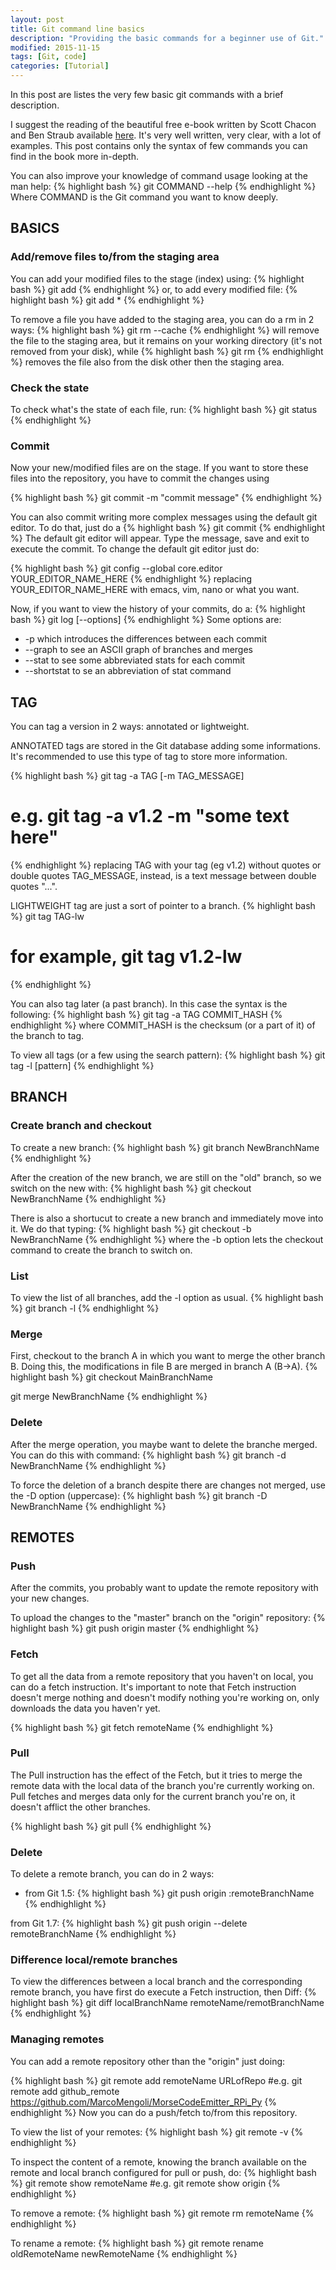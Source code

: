 ```yaml
---
layout: post
title: Git command line basics
description: "Providing the basic commands for a beginner use of Git."
modified: 2015-11-15
tags: [Git, code]
categories: [Tutorial]
---
```


In this post are listes the very few basic git commands with a brief description.

I suggest the reading of the beautiful free e-book written by Scott Chacon and Ben Straub available [here](https://progit.org/).
It's very well written, very clear, with a lot of examples. This post contains only the syntax of few commands you can find in the book more in-depth.

You can also improve your knowledge of command usage looking at the man help:
{% highlight bash %}
git COMMAND --help
{% endhighlight %}
Where COMMAND is the Git command you want to know deeply.

## BASICS

### Add/remove files to/from the staging area

You can add your modified files to the stage (index) using:
{% highlight bash %}
git add <filename>
{% endhighlight %}
or, to add every modified file:
{% highlight bash %}
git add *
{% endhighlight %}



To remove a file you have added to the staging area, you can do a rm in 2 ways:
{% highlight bash %}
git rm --cache<filename>
{% endhighlight %}
will remove the file to the staging area, but it remains on your working directory (it's not removed from your disk), while
{% highlight bash %}
git rm <filename>
{% endhighlight %}
removes the file also from the disk other then the staging area.


### Check the state
To check what's the state of each file, run:
{% highlight bash %}
git status
{% endhighlight %}


### Commit

Now your new/modified files are on the stage. If you want to store these files into the repository, you have to commit the changes using

{% highlight bash %}
git commit -m "commit message"
{% endhighlight %}

You can also commit writing more complex messages using the default git editor.
To do that, just do a 
{% highlight bash %}
git commit
{% endhighlight %}
The default git editor will appear. Type the message, save and exit to execute the commit.
To change the default git editor just do:

{% highlight bash %}
git config --global core.editor YOUR_EDITOR_NAME_HERE
{% endhighlight %}
replacing YOUR_EDITOR_NAME_HERE with emacs, vim, nano or what you want.


Now, if you want to view the history of your commits, do a:
{% highlight bash %}
git log [--options]
{% endhighlight %}
Some options are:

* -p   which introduces the differences between each commit
* --graph   to see an ASCII graph of branches and merges
* --stat   to see some abbreviated stats for each commit
* --shortstat    to se an abbreviation of stat command


## TAG
You can tag a version in 2 ways: annotated or lightweight.

ANNOTATED tags are stored in the Git database adding some informations.
It's recommended to use this type of tag to store more information.

{% highlight bash %}
git tag -a TAG [-m TAG_MESSAGE]
# e.g. git tag -a v1.2 -m "some text here"
{% endhighlight %}
replacing TAG with your tag (eg v1.2) without quotes or double quotes
TAG_MESSAGE, instead, is a text message between double quotes "...".

LIGHTWEIGHT tag are just a sort of pointer to a branch.
{% highlight bash %}
git tag TAG-lw
# for example, git tag v1.2-lw
{% endhighlight %}


You can also tag later (a past branch). In this case the syntax is the following:
{% highlight bash %}
git tag -a TAG COMMIT_HASH
{% endhighlight %}
where COMMIT_HASH is the checksum (or a part of it) of the branch to tag.


To view all tags (or a few using the search pattern):
{% highlight bash %}
git tag -l [pattern]
{% endhighlight %}

## BRANCH

### Create branch and checkout

To create a new branch:
{% highlight bash %}
git branch NewBranchName
{% endhighlight %}


After the creation of the new branch, we are still on the "old" branch, so we switch on the new with:
{% highlight bash %}
git checkout NewBranchName
{% endhighlight %}

There is also a shortucut to create a new branch and immediately move into it. We do that typing:
{% highlight bash %}
git checkout -b NewBranchName
{% endhighlight %}
where the -b option lets the checkout command to create the branch to switch on.

### List

To view the list of all branches, add the -l option as usual.
{% highlight bash %}
git branch -l
{% endhighlight %}

### Merge

First, checkout to the branch A in which you want to merge the other branch B. Doing this, the modifications in file B are merged in branch A (B->A).
{% highlight bash %}
git checkout MainBranchName

git merge NewBranchName
{% endhighlight %}


### Delete


After the merge operation, you maybe want to delete the branche merged. You can do this with command:
{% highlight bash %}
git branch -d NewBranchName
{% endhighlight %}

To force the deletion of a branch despite there are changes not merged, use the -D option (uppercase):
{% highlight bash %}
git branch -D NewBranchName
{% endhighlight %}


## REMOTES

### Push
After the commits, you probably want to update the remote repository with your new changes.

To upload the changes to the "master" branch on the "origin" repository:
{% highlight bash %}
git push origin master
{% endhighlight %}

### Fetch

To get all the data from a remote repository that you haven't on local, you can do a fetch instruction.
It's important to note that Fetch instruction doesn't merge nothing and doesn't modify nothing you're working on, only downloads the data you haven'r yet.

{% highlight bash %}
git fetch remoteName
{% endhighlight %}

### Pull

The Pull instruction has the effect of the Fetch, but it tries to merge the remote data with the local data of the branch you're currently working on.
Pull fetches and merges data only for the current branch you're on, it doesn't afflict the other branches.

{% highlight bash %}
git pull
{% endhighlight %}

### Delete

To delete a remote branch, you can do in 2 ways:

- from Git 1.5:
{% highlight bash %}
git push origin :remoteBranchName
{% endhighlight %}

from Git 1.7:
{% highlight bash %}
git push origin --delete remoteBranchName
{% endhighlight %}

### Difference local/remote branches

To view the differences between a local branch and the corresponding remote branch, you have first do execute a Fetch instruction, then Diff:
{% highlight bash %}
git diff localBranchName remoteName/remotBranchName
{% endhighlight %}

### Managing remotes

You can add a remote repository other than the "origin" just doing:

{% highlight bash %}
git remote add remoteName URLofRepo
#e.g. git remote add github_remote https://github.com/MarcoMengoli/MorseCodeEmitter_RPi_Py
{% endhighlight %}
Now you can do a push/fetch to/from this repository.


To view the list of your remotes:
{% highlight bash %}
git remote -v
{% endhighlight %}

To inspect the content of a remote, knowing the branch available on the remote and local branch configured for pull or push, do:
{% highlight bash %}
git remote show remoteName
#e.g. git remote show origin
{% endhighlight %}

To remove a remote:
{% highlight bash %}
git remote rm remoteName
{% endhighlight %}

To rename a remote:
{% highlight bash %}
git remote rename oldRemoteName newRemoteName
{% endhighlight %}

